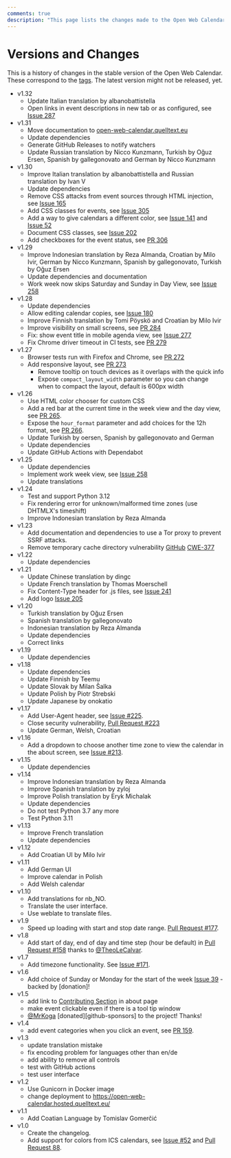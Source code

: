 ```yaml
---
comments: true
description: "This page lists the changes made to the Open Web Calendar in a reader friendly way."
---
```


# Versions and Changes

This is a history of changes in the stable version of the Open Web Calendar.
These correspond to the [tags]({{link.tags}}).
The latest version might not be released, yet.

- v1.32
    - Update Italian translation by albanobattistella
    - Open links in event descriptions in new tab or as configured, see [Issue 287](https://github.com/niccokunzmann/open-web-calendar/issues/287)
- v1.31
    - Move documentation to [open-web-calendar.quelltext.eu](https://open-web-calendar.quelltext.eu)
    - Update dependencies
    - Generate GitHub Releases to notify watchers
    - Update Russian translation by Nicco Kunzmann, Turkish by Oğuz Ersen, Spanish by gallegonovato and German by Nicco Kunzmann
- v1.30
    - Improve Italian translation by albanobattistella and Russian translation by Ivan V
    - Update dependencies
    - Remove CSS attacks from event sources through HTML injection, see [Issue 165](https://github.com/niccokunzmann/open-web-calendar/issues/165)
    - Add CSS classes for events, see [Issue 305](https://github.com/niccokunzmann/open-web-calendar/issues/305)
    - Add a way to give calendars a different color, see [Issue 141](https://github.com/niccokunzmann/open-web-calendar/issues/141) and [Issue 52](https://github.com/niccokunzmann/open-web-calendar/issues/52)
    - Document CSS classes, see [Issue 202](https://github.com/niccokunzmann/open-web-calendar/issues/202)
    - Add checkboxes for the event status, see [PR 306](https://github.com/niccokunzmann/open-web-calendar/pull/306)
- v1.29
    - Improve Indonesian translation by Reza Almanda, Croatian by Milo Ivir,
    German by Nicco Kunzmann, Spanish by gallegonovato, Turkish by Oğuz Ersen
    - Update dependencies and documentation
    - Work week now skips Saturday and Sunday in Day View, see [Issue 258](https://github.com/niccokunzmann/open-web-calendar/issues/258)
- v1.28
    - Update dependencies
    - Allow editing calendar copies, see [Issue 180](https://github.com/niccokunzmann/open-web-calendar/issues/180)
    - Improve Finnish translation by Tomi Pöyskö and Croatian by Milo Ivir
    - Improve visibility on small screens, see [PR 284](https://github.com/niccokunzmann/open-web-calendar/pull/284)
    - Fix: show event title in mobile agenda view, see [Issue 277](https://github.com/niccokunzmann/open-web-calendar/issues/277)
    - Fix Chrome driver timeout in CI tests, see [PR 279](https://github.com/niccokunzmann/open-web-calendar/pull/279)
- v1.27
    - Browser tests run with Firefox and Chrome, see [PR 272](https://github.com/niccokunzmann/open-web-calendar/pull/272)
    - Add responsive layout, see [PR 273](https://github.com/niccokunzmann/open-web-calendar/pull/273)
        - Remove tooltip on touch devices as it overlaps with the quick info
        - Expose `compact_layout_width` parameter so you can change when to compact the layout, default is 600px width
- v1.26
    - Use HTML color chooser for custom CSS
    - Add a red bar at the current time in the week view and the day view, see [PR 265](https://github.com/niccokunzmann/open-web-calendar/pull/265).
    - Expose the `hour_format` parameter and add choices for the 12h format, see [PR 266](https://github.com/niccokunzmann/open-web-calendar/pull/266).
    - Update Turkish by oersen, Spanish by gallegonovato and German
    - Update dependencies
    - Update GitHub Actions with Dependabot
- v1.25
    - Update dependencies
    - Implement work week view, see [Issue 258](https://github.com/niccokunzmann/open-web-calendar/issues/258)
    - Update translations
- v1.24
    - Test and support Python 3.12
    - Fix rendering error for unknown/malformed time zones (use DHTMLX's timeshift)
    - Improve Indonesian translation by Reza Almanda
- v1.23
    - Add documentation and dependencies to use a Tor proxy to prevent SSRF attacks.
    - Remove temporary cache directory vulnerability [GitHub](https://github.com/niccokunzmann/open-web-calendar/security/code-scanning/2) [CWE-377](https://cwe.mitre.org/data/definitions/377.html)
- v1.22
    - Update dependencies
- v1.21
    - Update Chinese translation by dingc
    - Update French translation by Thomas Moerschell
    - Fix Content-Type header for .js files, see [Issue 241](https://github.com/niccokunzmann/open-web-calendar/issues/241)
    - Add logo [Issue 205](https://github.com/niccokunzmann/open-web-calendar/issues/205)
- v1.20
    - Turkish translation by Oğuz Ersen
    - Spanish translation by gallegonovato
    - Indonesian translation by Reza Almanda
    - Update dependencies
    - Correct links
- v1.19
    - Update dependencies
- v1.18
    - Update dependencies
    - Update Finnish by Teemu
    - Update Slovak by Milan Šalka
    - Update Polish by Piotr Strebski
    - Update Japanese by onokatio
- v1.17
    - Add User-Agent header, see [Issue #225](https://github.com/niccokunzmann/open-web-calendar/issues/225).
    - Close security vulnerability, [Pull Request #223](https://github.com/niccokunzmann/open-web-calendar/pull/223)
    - Update German, Welsh, Croatian
- v1.16
    - Add a dropdown to choose another time zone to view the calendar in the about screen, see [Issue #213](https://github.com/niccokunzmann/open-web-calendar/issues/213).
- v1.15
    - Update dependencies
- v1.14
    - Improve Indonesian translation by Reza Almanda
    - Improve Spanish translation by zyloj
    - Improve Polish translation by Eryk Michalak
    - Update dependencies
    - Do not test Python 3.7 any more
    - Test Python 3.11
- v1.13
    - Improve French translation
    - Update dependencies
- v1.12
    - Add Croatian UI by Milo Ivir
- v1.11
    - Add German UI
    - Improve calendar in Polish
    - Add Welsh calendar
- v1.10
    - Add translations for nb_NO.
    - Translate the user interface.
    - Use weblate to translate files.
- v1.9
    - Speed up loading with start and stop date range. [Pull Request #177](https://github.com/niccokunzmann/open-web-calendar/pull/177).
- v1.8
    - Add start of day, end of day and time step (hour be default) in [Pull Request #158](https://github.com/niccokunzmann/open-web-calendar/pull/158) thanks to [@TheoLeCalvar](https://github.com/TheoLeCalvar).
- v1.7
    - Add timezone functionality. See [Issue #171](https://github.com/niccokunzmann/open-web-calendar/issues/171).
- v1.6
    - Add choice of Sunday or Monday for the start of the week [Issue 39](https://github.com/niccokunzmann/open-web-calendar/issues/39) - backed by [donation]!
- v1.5
    - add link to [Contributing Section](#contributing) in about page
    - make event clickable even if there is a tool tip window
    - [@MrKoga](https://github.com/MrKoga) [donated][github-sponsors] to the project! Thanks!
- v1.4
    - add event categories when you click an event, see [PR 159](https://github.com/niccokunzmann/open-web-calendar/pull/159).
- v1.3
    - update translation mistake
    - fix encoding problem for languages other than en/de
    - add ability to remove all controls
    - test with GitHub actions
    - test user interface
- v1.2
    - Use Gunicorn in Docker image
    - change deployment to https://open-web-calendar.hosted.quelltext.eu/
- v1.1
    - Add Coatian Language by Tomislav Gomerčić
- v1.0
    - Create the changelog.
    - Add support for colors from ICS calendars, see [Issue #52](https://github.com/niccokunzmann/open-web-calendar/issues/52) and [Pull Request 88](https://github.com/niccokunzmann/open-web-calendar/pull/88).
